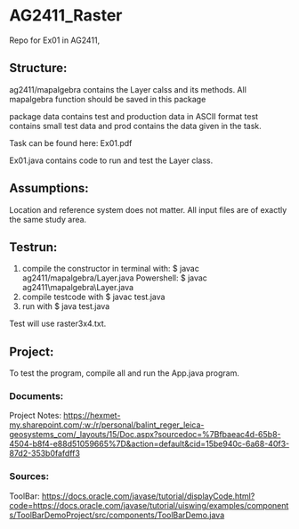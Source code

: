 # AG2411_Raster
 Repo for Ex01 in AG2411, 

## Structure: 
ag2411/mapalgebra contains the Layer calss and its methods. 
All mapalgebra function should be saved in this package

package data contains test and production data in ASCII format
test contains small test data and prod contains the data given in the task. 

Task can be found here: Ex01.pdf

Ex01.java contains code to run and test the Layer class. 

## Assumptions: 

Location and reference system does not matter. 
All input files are of exactly the same study area. 

## Testrun: 
1. compile the constructor in terminal with: 
$ javac ag2411/mapalgebra/Layer.java
Powershell: $ javac ag2411\mapalgebra\Layer.java
2. compile testcode with
$ javac test.java
3. run with 
$ java test.java

Test will use raster3x4.txt.

## Project:
To test the program, compile all and run the App.java program. 

### Documents:
Project Notes: https://hexmet-my.sharepoint.com/:w:/r/personal/balint_reger_leica-geosystems_com/_layouts/15/Doc.aspx?sourcedoc=%7Bfbaeac4d-65b8-4504-b8f4-e88d51059665%7D&action=default&cid=15be940c-6a68-40f3-87d2-353b0fafdff3

### Sources: 
ToolBar: https://docs.oracle.com/javase/tutorial/displayCode.html?code=https://docs.oracle.com/javase/tutorial/uiswing/examples/components/ToolBarDemoProject/src/components/ToolBarDemo.java